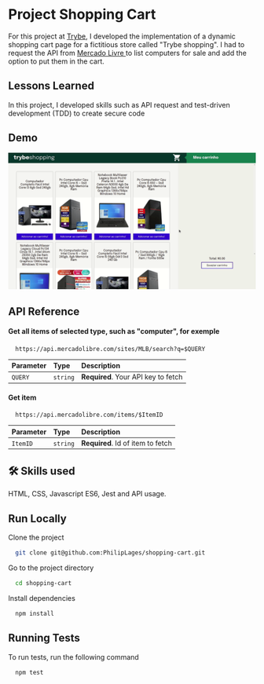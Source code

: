 
# Project Shopping Cart

For this project at [Trybe](https://www.betrybe.com/), I developed the implementation of a dynamic shopping cart page for a fictitious store called "Trybe shopping". I had to request the API from [Mercado Livre ](https://www.mercadolivre.com.br/) to list computers for sale and add the option to put them in the cart.

## Lessons Learned

In this project, I developed skills such as API request and test-driven development (TDD) to create secure code

## Demo

<img src='shopping-cart.gif'>

## API Reference

#### Get all items of selected type, such as "computer", for exemple

```http
  https://api.mercadolibre.com/sites/MLB/search?q=$QUERY
```

| Parameter | Type     | Description                |
| :-------- | :------- | :------------------------- |
| `QUERY` | `string` | **Required**. Your API key to fetch |

#### Get item

```http
  https://api.mercadolibre.com/items/$ItemID
```

| Parameter | Type     | Description                       |
| :-------- | :------- | :-------------------------------- |
| `ItemID`      | `string` | **Required**. Id of item to fetch |



## 🛠 Skills used
HTML, CSS, Javascript ES6, Jest and API usage.


## Run Locally

Clone the project

```bash
  git clone git@github.com:PhilipLages/shopping-cart.git
```

Go to the project directory

```bash
  cd shopping-cart
```

Install dependencies

```bash
  npm install
```



## Running Tests

To run tests, run the following command

```bash
  npm test
```

